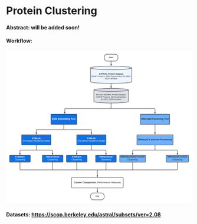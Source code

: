# Protein Clustering

#### Abstract: will be added soon!

#### Workflow:
![system-image](images/workflow.png)


#### Datasets: https://scop.berkeley.edu/astral/subsets/ver=2.08
